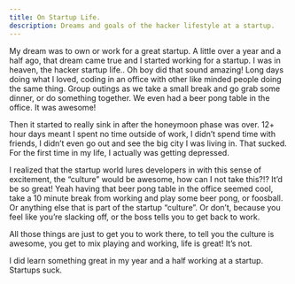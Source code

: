 ```yaml
---
title: On Startup Life.
description: Dreams and goals of the hacker lifestyle at a startup.
---
```


My dream was to own or work for a great startup. A little over a year and a half ago, that dream came true and I started working for a startup. I was in heaven, the hacker startup life.. Oh boy did that sound amazing! Long days doing what I loved, coding in an office with other like minded people doing the same thing. Group outings as we take a small break and go grab some dinner, or do something together. We even had a beer pong table in the office. It was awesome!

Then it started to really sink in after the honeymoon phase was over. 12+ hour days meant I spent no time outside of work, I didn’t spend time with friends, I didn’t even go out and see the big city I was living in. That sucked. For the first time in my life, I actually was getting depressed.

I realized that the startup world lures developers in with this sense of excitement, the “culture” would be awesome, how can I not take this?!? It’d be so great! Yeah having that beer pong table in the office seemed cool, take a 10 minute break from working and play some beer pong, or foosball. Or anything else that is part of the startup “culture”. Or don’t, because you feel like you’re slacking off, or the boss tells you to get back to work.

All those things are just to get you to work there, to tell you the culture is awesome, you get to mix playing and working, life is great! It’s not.

I did learn something great in my year and a half working at a startup. Startups suck.
